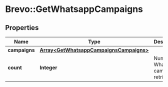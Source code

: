 # Brevo::GetWhatsappCampaigns

## Properties
Name | Type | Description | Notes
------------ | ------------- | ------------- | -------------
**campaigns** | [**Array&lt;GetWhatsappCampaignsCampaigns&gt;**](GetWhatsappCampaignsCampaigns.md) |  | [optional] 
**count** | **Integer** | Number of WhatsApp campaigns retrived | [optional] 


